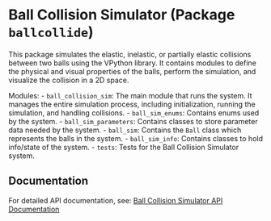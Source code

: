 
# Ball Collision Simulator (Package `ballcollide`)

This package simulates the elastic, inelastic, or partially elastic collisions between two balls using the VPython library. It contains modules to define the physical and visual properties of the balls, perform the simulation, and visualize the collision in a 2D space.

Modules:
    - `ball_collision_sim`: The main module that runs the system. It manages the entire simulation process, including initialization, running the simulation, and handling collisions.
    - `ball_sim_enums`: Contains enums used by the system.
    - `ball_sim_parameters`: Contains classes to store parameter data needed by the system.
    - `ball_sim`: Contains the `Ball` class which represents the balls in the system.
    - `ball_sim_info`: Contains classes to hold info/state of the system.
    - `tests`: Tests for the Ball Collision Simulator system.

## Documentation
For detailed API documentation, see:
[Ball Collision Simulator API Documentation](https://jim-tooker.github.io/BallCollisionSimulator/docs/ballcollide/index.html)
